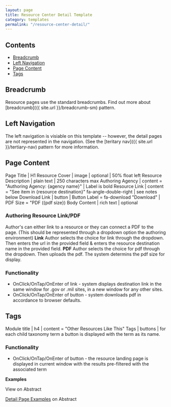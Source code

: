 ```yaml
---
layout: page
title: Resource Center Detail Template
category: templates
permalink: "/resource-center-detail/"
---
```




## Contents
- [Breadcrumb](#breadcrumb)
- [Left Navigation](#nav)
- [Page Content](#page)
- [Tags](#tags)


<a href="breadcrumb"></a>
## Breadcrumb
Resource pages use the standard breadcrumbs. Find out more about [breadcrumb]({{ site.url }}/breadcrumb-sm) pattern.

<a href="nav"></a>
## Left Navigation
The left navigation is visiable on this template -- however, the detail pages are not represented in the navigation. (See the [teritary nav]({{ site.url }}/tertiary-nav) pattern for more information.

<a href="page"></a>
## Page Content

Page Title | H1
Resource Cover | image | optional | 50% float left
Resource Description | plain text | 250 characters max
Authoring Agency | content = "Authoring Agency: {agency name}" | Label is bold
Resource Link | content = "See item in {resource destination}" fa-angle-double-right |  see notes below
Download Link | button | Button Label = fa-download "Download" | PDF Size = "PDF ({pdf size})
Body Content | rich text | optional

### Authoring Resource Link/PDF 
Author's can either link to a resource or they can connect a PDF to the page. (This should be represented through a dropdown option the authoring environment)
**Link** Author selects the choice for link through the dropdown. Then enters the url in the provided field & enters the resource destination name in the provided field.
**PDF** Author selects the choice for pdf through the dropdown. Then uploads the pdf. The system determins the pdf size for display.

### Functionality
- OnClick/OnTap/OnEnter of link - system displays destination link in the same window for .gov or .mil sites, in a new window for any other sites.
- OnClick/OnTap/OnEnter of button - system downloads pdf in accordance to browser defaults.


<a href="tags"></a>
## Tags

Module title | h4 | content = "Other Resources Like This"
Tags | buttons | for each child taxonomy term a button is displayed with the term as its name.

### Functionality
- OnClick/OnTap/OnEnter of button - the resource landing page is displayed in current window with the results pre-filtered with the associated term


**Examples**

View on Abstract

[Detail Page Examples](https://share.goabstract.com/c4c8d08c-9e66-40f6-835d-2d6fbc0d1aea?sectionId=36f500d4-6933-468b-9550-895a5b4224ef) on Abstract 